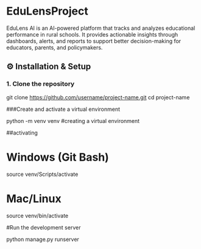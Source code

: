 # EduLensProject
EduLens AI is an AI-powered platform that tracks and analyzes educational performance in rural schools. It provides actionable insights through dashboards, alerts, and reports to support better decision-making for educators, parents, and policymakers.

## ⚙️ Installation & Setup

### 1. Clone the repository

git clone https://github.com/username/project-name.git
cd project-name

###Create and activate a virtual environment

python -m venv venv #creating a virtual environment

##activating

# Windows (Git Bash)
source venv/Scripts/activate

# Mac/Linux
source venv/bin/activate

#Run the development server

python manage.py runserver